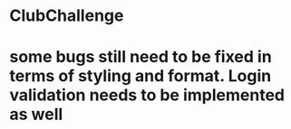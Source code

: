 # ClubChallenge
# some bugs still need to be fixed in terms of styling and format. Login validation needs to be implemented as well
